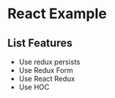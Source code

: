 #  React Example

## List Features

- Use redux persists
- Use Redux Form
- Use React Redux
- Use HOC